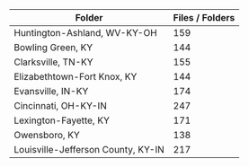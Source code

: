 | Folder                             |   Files / Folders |
|------------------------------------|-------------------|
| Huntington-Ashland, WV-KY-OH       |               159 |
| Bowling Green, KY                  |               144 |
| Clarksville, TN-KY                 |               155 |
| Elizabethtown-Fort Knox, KY        |               144 |
| Evansville, IN-KY                  |               174 |
| Cincinnati, OH-KY-IN               |               247 |
| Lexington-Fayette, KY              |               171 |
| Owensboro, KY                      |               138 |
| Louisville-Jefferson County, KY-IN |               217 |